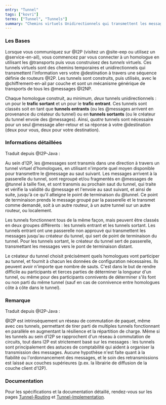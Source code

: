 ```yaml
---
entry: "Tunnel"
tags: ["kovri"]
terms: ["Tunnel", "Tunnels"]
summary: "Chemins virtuels Unidirectionnels qui transmettent les messages à travers une séquence de routeurs I2P définie"
---
```


### Les Bases

Lorsque vous communiquez sur @I2P (visitez un @site-eep ou utilisez un @service-en-ail), vous commencez par vous connecter à un homologue en utilisant les @transports puis vous construisez des *tunnels* virtuels. Ces tunnels virtuels sont des chemins temporaires et unidirectionnels qui transmettent l'information vers votre @destination à travers une séquence définie de routeurs @I2P. Les tunnels sont construits, puis utilisés, avec le @chiffrement-en-ail par couche et sont un mécanisme générique de transports de tous les @messages @I2NP.

Chaque homologue construit, au minimum, *deux* tunnels unidirectionnels : un pour le **trafic sortant** et un pour le **trafic entrant**. Ces tunnels sont classés soit en tant que **tunnels entrants** (ou les @messages arrivent en provenance du créateur du tunnel) ou en **tunnels sortants** (ou le créateur du tunnel envoie des @messages). Ainsi, *quatre* tunnels sont nécessaire pour un seul @message aller-retour et sa réponse à votre @destination (deux pour vous, deux pour votre destination).

### Informations détaillées

Traduit depuis @I2P-Java :

>
Au sein d'I2P, les @messages sont transmis dans une direction à travers un tunnel virtuel d'homologues, en utilisant n'importe quel moyen disponible pour transmettre le @message au saut suivant. Les messages arrivent à la passerelle du tunnel, sont regroupé et/ou fragmentés en @messages de @tunnel à taille fixe, et sont transmis au prochain saut du tunnel, qui traite et vérifie la validité du @message et l'envoie au saut suivant, et ainsi de suite, jusqu'à ce qu'il atteigne le point de terminaison du @tunnel. Ce point de terminaison prends le message groupé par la passerelle et le transmet comme demandé, soit à un autre routeur, à un autre tunnel sur un autre routeur, ou localement.

>
Les tunnels fonctionnent tous de la même façon, mais peuvent être classés en deux groupes différents : les tunnels entrant et les tunnels sortant. Les tunnels entrant ont une passerelle non approuvé qui transmettent les messages jusqu'au créateur du tunnel, qui sert de point de terminaison du tunnel. Pour les tunnels sortant, le créateur du tunnel sert de passerelle, transmettant les messages vers le pont de terminaison distant.

>
Le créateur du tunnel choisit précisément quels homologues vont participer au tunnel, et fournit à chacun les données de configuration nécessaires. Ils peuvent avoir n'importe que nombre de sauts. C'est dans le but de rendre difficile au participants et tierces parties de déterminer la longueur d'un tunnel, ou même pour des participants connivents de déterminer s'ils font ou non parti du même tunnel (sauf en cas de connivence entre homologues côte à côte dans le tunnel).

### Remarque

Traduit depuis @I2P-Java :

>
@I2P est intrinsèquement un réseau de commutation de paquet, même avec ces tunnels, permettant de tirer parti de multiples tunnels fonctionnant en parallèle en augmentant la résilience et la répartition de charge. Même si les tunnels au sein d'I2P se rapprochent d'un réseau à commutation de circuits, tout dans I2P est strictement basé sur les messages : les tunnels sont principalement des astuces de comptabilité qui aident à organiser la transmission des messages. Aucune hypothèse n'est faite quant à la fiabilité ou l'ordonnancement des messages, et le soin des retransmissions est laissé aux couches supérieures (p.ex. la librairie de diffusion de la couche client d'I2P).

### Documentation

Pour les spécifications et la documentation détaillé, rendez-vous sur les pages [Tunnel-Routing](https://geti2p.net/fr/docs/how/tunnel-routing) et [Tunnel-Implementation](https://geti2p.net/en/docs/tunnels/implementation).
